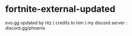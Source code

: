 # fortnite-external-updated
evo.gg updated by ritz ( credits to him ) 
my discord server : discord.gg/phoenix
